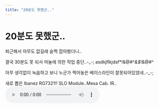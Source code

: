 ```yaml
---
title: "20분도 못했군.."
---
```

# 20분도 못했군..

퇴근해서 아무도 없길래 슬쩍 잡아봤더니..

결국 30분도 못 되서 마눌에 의한 작업 중단..-_-; asdkjflkjdsf*!&amp;@#^*&amp;$*!&amp;@#^

아무 생각없이 녹음하고 보니 누군가 찍어놓은 베이스라인이 잘못되어있었네..-_-;

새로 뽑은 Ibanez RG7321!! SLO Module..Mesa Cab. IR..
<audio src="/assets/images/b0a9a0472c39577f508181cadd9e2da8.mp3" controls preload></audio>



